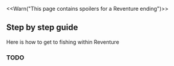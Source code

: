 <<Warn("This page contains spoilers for a Reventure ending")>>

## Step by step guide

Here is how to get to fishing within Reventure

### TODO